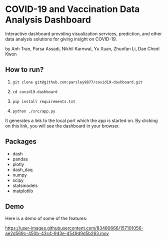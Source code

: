# COVID-19 and Vaccination Data Analysis Dashboard

Interactive dashboard providing visualization services, prediction, and other data analysis solutions for giving insight on COVID-19.

by Anh Tran, Parsa Assadi, Nikhil Karnwal, Yu Xuan, Zhuofan Li, Dae Cheol Kwon

## How to run?

1. `git clone git@github.com:parsley9877/covid19-dashboard.git`

2. `cd covid19-dashboard`
3. `pip install requirements.txt`
4. `python ./src/app.py`

It generates a link to the local port which the app is started on. By clicking on this link, you will see the dashboard in your browser.

## Packages
- dash
- pandas
- plotly
- dash_daq
- numpy
- scipy
- statsmodels
- matplotlib

## Demo

Here is a demo of some of the features:

https://user-images.githubusercontent.com/83480666/157101056-ae2d569c-450b-43c4-943e-d549d9d5b263.mov

